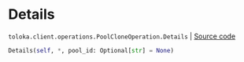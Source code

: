# Details
`toloka.client.operations.PoolCloneOperation.Details` | [Source code](https://github.com/Toloka/toloka-kit/blob/v1.1.2/src/client/operations.py#L166)

```python
Details(self, *, pool_id: Optional[str] = None)
```


